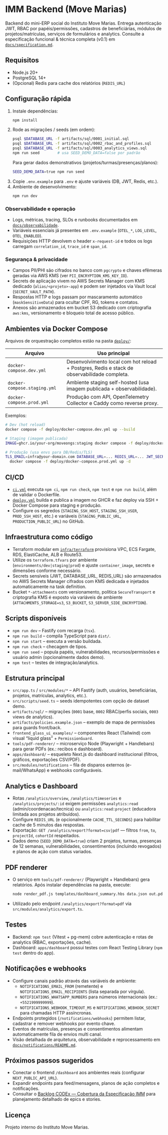 # IMM Backend (Move Marias)

Backend do mini-ERP social do Instituto Move Marias. Entrega autenticação JWT, RBAC por papéis/permissões, cadastros de beneficiárias, módulos de projetos/matrículas, serviços de formulários e analytics.
Consulte a especificação funcional & técnica completa (v0.1) em [`docs/specification.md`](docs/specification.md).

## Requisitos

- Node.js 20+
- PostgreSQL 14+
- (Opcional) Redis para cache dos relatórios (`REDIS_URL`)

## Configuração rápida

1. Instale dependências:
   ```bash
   npm install
   ```
2. Rode as migrações / seeds (em ordem):
   ```bash
   psql $DATABASE_URL -f artifacts/sql/0001_initial.sql
   psql $DATABASE_URL -f artifacts/sql/0002_rbac_and_profiles.sql
   psql $DATABASE_URL -f artifacts/sql/0003_analytics_views.sql
   npm run seed        # usa SEED_DEMO_DATA=false por padrão
   ```
   Para gerar dados demonstrativos (projetos/turmas/presenças/planos):
   ```bash
   SEED_DEMO_DATA=true npm run seed
   ```
3. Copie `.env.example` para `.env` e ajuste variáveis (DB, JWT, Redis, etc.).
4. Ambiente de desenvolvimento:
   ```bash
   npm run dev
   ```

### Observabilidade e operação

* Logs, métricas, tracing, SLOs e runbooks documentados em [`docs/observabilidade`](docs/observabilidade/README.md).
* Variáveis essenciais já presentes em `.env.example` (`OTEL_*`, `LOG_LEVEL`, `OTEL_ENABLED`).
* Requisições HTTP devolvem o header `x-request-id` e todos os logs carregam `correlation_id`, `trace_id` e `span_id`.

### Segurança & privacidade

* Campos PII/PHI são cifrados no banco com `pgcrypto` e chaves efêmeras geradas via AWS KMS (ver `PII_ENCRYPTION_KMS_KEY_ID`).
* Secrets de aplicação vivem no AWS Secrets Manager com KMS dedicado (`alias/<projeto>-app`) e podem ser injetados via Vault local (`SECRET_VAULT_PATH`).
* Respostas HTTP e logs passam por mascaramento automático (`maskSensitiveData`) para ocultar CPF, RG, tokens e contatos.
* Anexos são armazenados em bucket S3 dedicado com criptografia `aws:kms`, versionamento e bloqueio total de acesso público.

## Ambientes via Docker Compose

Arquivos de orquestração completos estão na pasta [`deploy/`](deploy/):

| Arquivo                      | Uso principal                                                     |
| ---------------------------- | ----------------------------------------------------------------- |
| `docker-compose.dev.yml`     | Desenvolvimento local com hot reload + Postgres, Redis e stack de observabilidade completa.
| `docker-compose.staging.yml` | Ambiente staging self-hosted (usa imagem publicada + observabilidade).
| `docker-compose.prod.yml`    | Produção com API, OpenTelemetry Collector e Caddy como reverse proxy.

Exemplos:

```bash
# Dev (hot reload)
docker compose -f deploy/docker-compose.dev.yml up --build

# Staging (imagem publicada)
IMAGE=ghcr.io/your-org/moveongs:staging docker compose -f deploy/docker-compose.staging.yml up -d

# Produção (usa envs para DB/Redis/TLS)
TLS_EMAIL=infra@your-domain.com DATABASE_URL=... REDIS_URL=... JWT_SECRET=... \
  docker compose -f deploy/docker-compose.prod.yml up -d
```

## CI/CD

* [`ci.yml`](.github/workflows/ci.yml) executa `npm ci`, `npm run check`, `npm test` e `npm run build`, além de validar o Dockerfile.
* [`deploy.yml`](.github/workflows/deploy.yml) builda e publica a imagem no GHCR e faz deploy via SSH + Docker Compose para staging e produção.
* Configure os segredos (`STAGING_SSH_HOST`, `STAGING_SSH_USER`, `PROD_SSH_HOST`, etc.) e variáveis (`STAGING_PUBLIC_URL`, `PRODUCTION_PUBLIC_URL`) no GitHub.

## Infraestrutura como código

* Terraform modular em [`infra/terraform`](infra/terraform) provisiona VPC, ECS Fargate, RDS, ElastiCache, ALB e Route53.
* Utilize os `terraform.tfvars` por ambiente (`environments/dev|staging|prod`) e ajuste `container_image`, secrets e dimensões conforme necessário.
* Secrets sensíveis (JWT, DATABASE_URL, REDIS_URL) são armazenados no AWS Secrets Manager cifrados com KMS dedicada e injetados automaticamente na task definition.
* Bucket `*-attachments` com versionamento, política `SecureTransport` e criptografia KMS é exposto via variáveis de ambiente (`ATTACHMENTS_STORAGE=s3`, `S3_BUCKET`, `S3_SERVER_SIDE_ENCRYPTION`).

## Scripts disponíveis

- `npm run dev` – Fastify com recarga (`tsx`).
- `npm run build` – compila TypeScript para `dist/`.
- `npm run start` – executa a versão buildada.
- `npm run check` – checagem de tipos.
- `npm run seed` – popula papéis, vulnerabilidades, recursos/permissões e usuário admin (opcionalmente dados demo).
- `npm test` – testes de integração/analytics.

## Estrutura principal

- `src/app.ts` / `src/modules/*` – API Fastify (auth, usuários, beneficiárias, projetos, matrículas, analytics, etc.).
- `src/scripts/seed.ts` – seeds idempotentes com opção de dataset demo.
- `artifacts/sql/` – migrações (`0001` base, `0002` RBAC/perfis sociais, `0003` views de analytics).
- `artifacts/policies.example.json` – exemplo de mapa de permissões para guards front/back.
- `frontend_glass_ui_examples/` – componentes React (Tailwind) com visual “liquid glass” + `PermissionGuard`.
- `tools/pdf-renderer/` – microserviço Node (Playwright + Handlebars) para gerar PDFs (ex.: recibos e dashboard).
- `apps/dashboard/` – esqueleto Next.js do dashboard institucional (filtros, gráficos, exportações CSV/PDF).
- `src/modules/notifications` – fila de disparos externos (e-mail/WhatsApp) e webhooks configuráveis.

## Analytics e Dashboard

- Rotas `/analytics/overview`, `/analytics/timeseries` e `/analytics/projects/:id` exigem permissões `analytics:read` (admin/coordenacao/tecnica) ou `analytics:read:project` (educadora limitada aos projetos atribuídos).
- Configure `REDIS_URL` (e opcionalmente `CACHE_TTL_SECONDS`) para habilitar cache de 5 minutos das respostas.
- Exportação: `GET /analytics/export?format=csv|pdf` — filtros `from`, `to`, `projectId`, `cohortId` respeitados.
- Dados demo (`SEED_DEMO_DATA=true`) criam 2 projetos, turmas, presenças de 12 semanas, vulnerabilidades, consentimentos (incluindo revogados) e planos de ação com status variados.

## PDF renderer

- O serviço em `tools/pdf-renderer/` (Playwright + Handlebars) gera relatórios. Após instalar dependências na pasta, execute:
  ```bash
  node render_pdf.js templates/dashboard_summary.hbs data.json out.pdf
  ```
- Utilizado pelo endpoint `/analytics/export?format=pdf` via `src/modules/analytics/export.ts`.

## Testes

- Backend: `npm test` (Vitest + pg-mem) cobre autenticação e rotas de analytics (RBAC, exportações, cache).
- Dashboard: `apps/dashboard` possui testes com React Testing Library (`npm test` dentro do app).

## Notificações e webhooks

- Configure canais padrão através das variáveis de ambiente:
  - `NOTIFICATIONS_EMAIL_FROM` (remetente) e `NOTIFICATIONS_EMAIL_RECIPIENTS` (lista separada por vírgula).
  - `NOTIFICATIONS_WHATSAPP_NUMBERS` para números internacionais (ex.: `+5521999999999`).
  - `NOTIFICATIONS_WEBHOOK_TIMEOUT_MS` e `NOTIFICATIONS_WEBHOOK_SECRET` para chamadas HTTP assíncronas.
- Endpoints protegidos (`/notifications/webhooks`) permitem listar, cadastrar e remover webhooks por evento chave.
- Eventos de matrículas, presenças e consentimentos alimentam automaticamente fila de envios multi canal.
- Visão detalhada de arquitetura, observabilidade e reprocessamento em [`docs/notifications/README.md`](docs/notifications/README.md).

## Próximos passos sugeridos

- Conectar o frontend `/dashboard` aos ambientes reais (configurar `NEXT_PUBLIC_API_URL`).
- Expandir endpoints para feed/mensagens, planos de ação completos e notificações.
- Consultar o [Backlog CODEx — Cobertura da Especificação IMM](docs/backlog-codex.md) para planejamento detalhado de epics e stories.

## Licença

Projeto interno do Instituto Move Marias.
